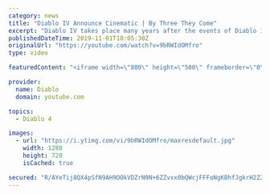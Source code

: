 ```yaml
---
category: news
title: "Diablo IV Announce Cinematic | By Three They Come"
excerpt: "Diablo IV takes place many years after the events of Diablo III, after millions have been slaughtered by the actions of the High Heavens and Burning Hells alike."
publishedDateTime: 2019-11-01T18:05:30Z
originalUrl: "https://youtube.com/watch?v=9bRWIdOMfro"
type: video

featuredContent: "<iframe width=\"800\" height=\"500\" frameborder=\"0\" src=\"https://www.youtube.com/embed/9bRWIdOMfro\" allow=\"accelerometer; autoplay; encrypted-media; gyroscope; picture-in-picture\" allowfullscreen></iframe>"

provider:
  name: Diablo
  domain: youtube.com

topics:
  - Diablo 4

images:
  - url: "https://i.ytimg.com/vi/9bRWIdOMfro/maxresdefault.jpg"
    width: 1280
    height: 720
    isCached: true

secured: "R/AYeTij8QX4pSfN9AH9OOkVDZrN9N+6ZZvxx0bQWcjFFFoNgKBhfJgkrH2Z2xbdT5NYWLZUonD2t1u70HwGR/JEjDhWdEwu1AJ9yHnTV/6Lmz/MynhJBXBTJHRYS3uLqlaZkorzvrH8YY32snCuiS2sqwTZkIZg2B9ZPmsPsRRjJDEnvJNNI1NGomnQtXxO0K/yWhaU7vxjvijoBIN0gzlgmayRhC+zuvLwHQaAsn/7Dp34G0z4+4G/cMhLIhqzLQLWSgYUqjIsUhp++7ZD6w9KAy+KMx0PggrVLpye21KAEA1wIHoPkp2m/sm1HSUSp+9M700Qvrwg48WoBNaGLH+P3xvqDQLBsSjwZ6jklS1zDX4IaNmo0RZg6XddYyARGyjjPZ4GSlDGU9XUrS3P5AjGLpE07BNGvKoXKsBoK6tEw0CYiSlSAM2JFVrpf5wJ;CLc2/XVsOcNogFB9rNRDfA=="
---
```


